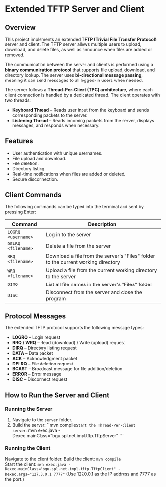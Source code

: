 # Extended TFTP Server and Client

## Overview
This project implements an extended **TFTP (Trivial File Transfer Protocol)** server and client. The TFTP server allows multiple users to upload, download, and delete files, as well as announce when files are added or removed.

The communication between the server and clients is performed using a **binary communication protocol** that supports file upload, download, and directory lookup. The server uses **bi-directional message passing**, meaning it can send messages to all logged-in users when needed.

The server follows a **Thread-Per-Client (TPC) architecture**, where each client connection is handled by a dedicated thread. The client operates with two threads:
- **Keyboard Thread** – Reads user input from the keyboard and sends corresponding packets to the server.
- **Listening Thread** – Reads incoming packets from the server, displays messages, and responds when necessary.

## Features
- User authentication with unique usernames.
- File upload and download.
- File deletion.
- Directory listing.
- Real-time notifications when files are added or deleted.
- Secure disconnection.

## Client Commands
The following commands can be typed into the terminal and sent by pressing Enter:

| Command  | Description |
|----------|------------|
| `LOGRQ <username>` | Log in to the server |
| `DELRQ <filename>` | Delete a file from the server |
| `RRQ <filename>` | Download a file from the server's "Files" folder to the current working directory |
| `WRQ <filename>` | Upload a file from the current working directory to the server |
| `DIRQ` | List all file names in the server's "Files" folder |
| `DISC` | Disconnect from the server and close the program |

## Protocol Messages
The extended TFTP protocol supports the following message types:

- **LOGRQ** – Login request  
- **RRQ / WRQ** – Read (download) / Write (upload) request  
- **DIRQ** – Directory listing request  
- **DATA** – Data packet  
- **ACK** – Acknowledgment packet  
- **DELRQ** – File deletion request  
- **BCAST** – Broadcast message for file addition/deletion  
- **ERROR** – Error message  
- **DISC** – Disconnect request  

## How to Run the Server and Client

### Running the Server
1. Navigate to the `server` folder.
2. Build the server:
   ``mvn compile```
Start the Thread-Per-Client server:
```mvn exec:java -Dexec.mainClass="bgu.spl.net.impl.tftp.TftpServer" ```

### Running the Client 
Navigate to the client folder.
Build the client:
``` mvn compile ``` </br>
Start the client:
``` mvn exec:java -Dexec.mainClass="bgu.spl.net.impl.tftp.TftpClient" -Dexec.args="127.0.0.1 7777" ```
(Use 127.0.0.1 as the IP address and 7777 as the port.)


 
